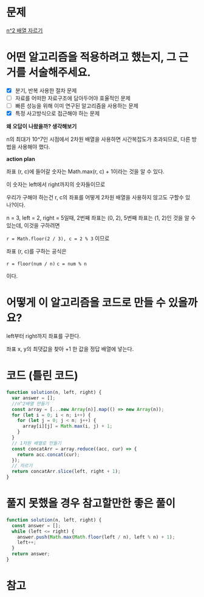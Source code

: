 # 문제

[n^2 배열 자르기
](https://school.programmers.co.kr/learn/courses/30/lessons/87390)

# 어떤 알고리즘을 적용하려고 했는지, 그 근거를 서술해주세요.

- [x] 분기, 반복 사용한 절차 문제
- [ ] 자료를 어떠한 자료구조에 담아두어야 효율적인 문제
- [ ] 빠른 성능을 위해 이미 연구된 알고리즘을 사용하는 문제
- [x] 특정 사고방식으로 접근해야 하는 문제

**왜 오답이 나왔을까? 생각해보기**

n의 최대가 10^7인 시점에서 2차원 배열을 사용하면 시간복잡도가 초과되므로, 다른 방법을 사용해야 했다.

**action plan**

좌표 (r, c)에 들어갈 숫자는 Math.max(r, c) + 1이라는 것을 알 수 있다.

이 숫자는 left에서 right까지의 숫자들이므로

우리가 구해야 하는건 r, c의 좌표를 어떻게 2차원 배열을 사용하지 않고도 구할수 있나?이다.

n = 3, left = 2, right = 5일때, 2번째 좌표는 (0, 2), 5번째 좌표는 (1, 2)인 것을 알 수 있는데, 이것을 구하려면

`r = Math.floor(2 / 3), c = 2 % 3` 이므로

좌표 (r, c)를 구하는 공식은

`r = floor(num / n)`
`c = num % n`

이다.

# 어떻게 이 알고리즘을 코드로 만들 수 있을까요?

left부터 right까지 좌표를 구한다.

좌표 x, y의 최댓값을 찾아 +1 한 값을 정답 배열에 넣는다.

# 코드 (틀린 코드)

```js
function solution(n, left, right) {
  var answer = [];
  //n^2배열 만들기
  const array = [...new Array(n)].map(() => new Array(n));
  for (let i = 0; i < n; i++) {
    for (let j = 0; j < n; j++) {
      array[i][j] = Math.max(i, j) + 1;
    }
  }
  // 1차원 배열로 만들기
  const concatArr = array.reduce((acc, cur) => {
    return acc.concat(cur);
  });
  // 자르기
  return concatArr.slice(left, right + 1);
}
```

# 풀지 못했을 경우 참고할만한 좋은 풀이

```js
function solution(n, left, right) {
  const answer = [];
  while (left <= right) {
    answer.push(Math.max(Math.floor(left / n), left % n) + 1);
    left++;
  }
  return answer;
}
```

# 참고
